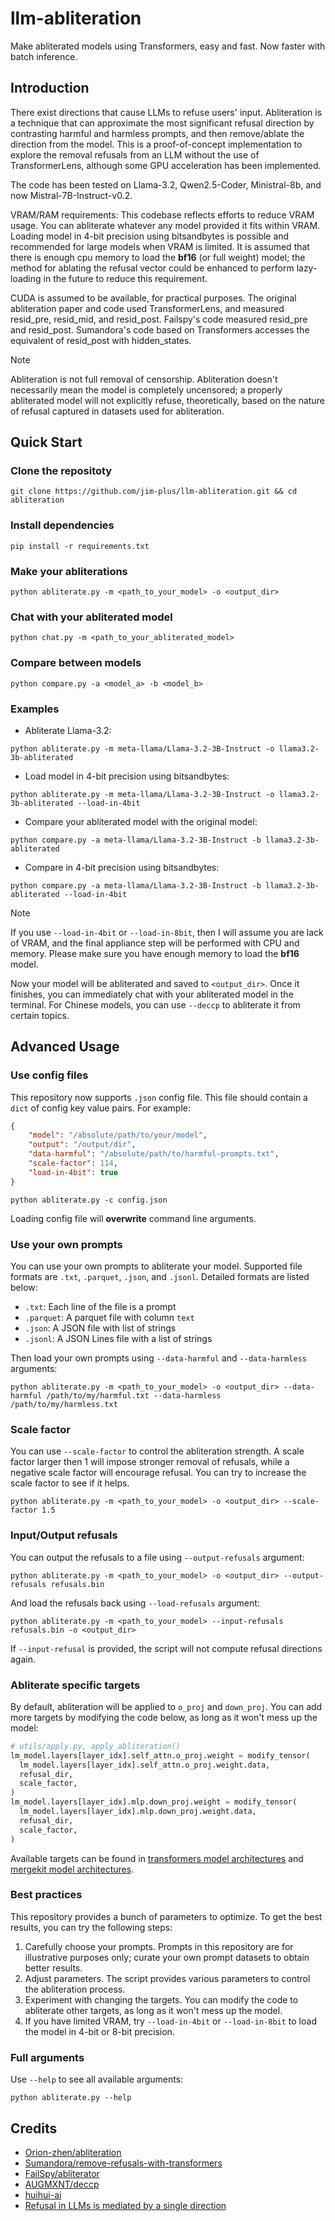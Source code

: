 # llm-abliteration

Make abliterated models using Transformers, easy and fast. Now faster with batch inference.

## Introduction

There exist directions that cause LLMs to refuse users' input. Abliteration is a technique that can approximate the most significant refusal direction by contrasting harmful and harmless prompts, and then remove/ablate the direction from the model. This is a proof-of-concept implementation to explore the removal refusals from an LLM without the use of TransformerLens, although some GPU acceleration has been implemented.

The code has been tested on Llama-3.2, Qwen2.5-Coder, Ministral-8b, and now Mistral-7B-Instruct-v0.2.

VRAM/RAM requirements: This codebase reflects efforts to reduce VRAM usage. You can abliterate whatever any model provided it fits within VRAM. Loading model in 4-bit precision using bitsandbytes is possible and recommended for large models when VRAM is limited. It is assumed that there is enough cpu memory to load the **bf16** (or full weight) model; the method for ablating the refusal vector could be enhanced to perform lazy-loading in the future to reduce this requirement.

CUDA is assumed to be available, for practical purposes. The original abliteration paper and code used TransformerLens, and measured resid_pre, resid_mid, and resid_post. Failspy's code measured resid_pre and resid_post. Sumandora's code based on Transformers accesses the equivalent of resid_post with hidden_states.

> [!NOTE]
> Abliteration is not full removal of censorship. Abliteration doesn't necessarily mean the model is completely uncensored; a properly abliterated model will not explicitly refuse, theoretically, based on the nature of refusal captured in datasets used for abliteration.

## Quick Start

### Clone the repositoty

```shell
git clone https://github.com/jim-plus/llm-abliteration.git && cd abliteration
```

### Install dependencies

```shell
pip install -r requirements.txt
```

### Make your abliterations

```shell
python abliterate.py -m <path_to_your_model> -o <output_dir>
```

### Chat with your abliterated model

```shell
python chat.py -m <path_to_your_abliterated_model>
```

### Compare between models

```shell
python compare.py -a <model_a> -b <model_b>
```

### Examples

- Abliterate Llama-3.2:

```shell
python abliterate.py -m meta-llama/Llama-3.2-3B-Instruct -o llama3.2-3b-abliterated
```

- Load model in 4-bit precision using bitsandbytes:

```shell
python abliterate.py -m meta-llama/Llama-3.2-3B-Instruct -o llama3.2-3b-abliterated --load-in-4bit
```

- Compare your abliterated model with the original model:

```shell
python compare.py -a meta-llama/Llama-3.2-3B-Instruct -b llama3.2-3b-abliterated
```

- Compare in 4-bit precision using bitsandbytes:

```shell
python compare.py -a meta-llama/Llama-3.2-3B-Instruct -b llama3.2-3b-abliterated --load-in-4bit
```

> [!NOTE]
> If you use `--load-in-4bit` or `--load-in-8bit`, then I will assume you are lack of VRAM, and the final appliance step will be performed with CPU and memory. Please make sure you have enough memory to load the **bf16** model.

Now your model will be abliterated and saved to `<output_dir>`. Once it finishes, you can immediately chat with your abliterated model in the terminal. For Chinese models, you can use `--deccp` to abliterate it from certain topics.

## Advanced Usage

### Use config files

This repository now supports `.json` config file. This file should contain a `dict` of config key value pairs. For example:

```json
{
    "model": "/absolute/path/to/your/model",
    "output": "/output/dir",
    "data-harmful": "/absolute/path/to/harmful-prompts.txt",
    "scale-factor": 114,
    "load-in-4bit": true
}
```

```shell
python abliterate.py -c config.json
```

Loading config file will **overwrite** command line arguments.

### Use your own prompts

You can use your own prompts to abliterate your model. Supported file formats are `.txt`, `.parquet`, `.json`, and `.jsonl`. Detailed formats are listed below:

- `.txt`: Each line of the file is a prompt
- `.parquet`: A parquet file with column `text`
- `.json`: A JSON file with list of strings
- `.jsonl`: A JSON Lines file with a list of strings

Then load your own prompts using `--data-harmful` and `--data-harmless` arguments:

```shell
python abliterate.py -m <path_to_your_model> -o <output_dir> --data-harmful /path/to/my/harmful.txt --data-harmless /path/to/my/harmless.txt
```

### Scale factor

You can use `--scale-factor` to control the abliteration strength. A scale factor larger then 1 will impose stronger removal of refusals, while a negative scale factor will encourage refusal. You can try to increase the scale factor to see if it helps.

```shell
python abliterate.py -m <path_to_your_model> -o <output_dir> --scale-factor 1.5
```

### Input/Output refusals

You can output the refusals to a file using `--output-refusals` argument:

```shell
python abliterate.py -m <path_to_your_model> -o <output_dir> --output-refusals refusals.bin
```

And load the refusals back using `--load-refusals` argument:

```shell
python abliterate.py -m <path_to_your_model> --input-refusals refusals.bin -o <output_dir>
```

If `--input-refusal` is provided, the script will not compute refusal directions again.

### Abliterate specific targets

By default, abliteration will be applied to `o_proj` and `down_proj`. You can add more targets by modifying the code below, as long as it won't mess up the model:

```python
# utils/apply.py, apply_abliteration()
lm_model.layers[layer_idx].self_attn.o_proj.weight = modify_tensor(
  lm_model.layers[layer_idx].self_attn.o_proj.weight.data,
  refusal_dir,
  scale_factor,
)
lm_model.layers[layer_idx].mlp.down_proj.weight = modify_tensor(
  lm_model.layers[layer_idx].mlp.down_proj.weight.data,
  refusal_dir,
  scale_factor,
)
```

Available targets can be found in [transformers model architectures](https://github.com/huggingface/transformers/tree/main/src/transformers/models) and [mergekit model architectures](https://github.com/arcee-ai/mergekit/tree/main/mergekit/_data/architectures).

### Best practices

This repository provides a bunch of parameters to optimize. To get the best results, you can try the following steps:

1. Carefully choose your prompts. Prompts in this repository are for illustrative purposes only; curate your own prompt datasets to obtain better results.
2. Adjust parameters. The script provides various parameters to control the abliteration process.
3. Experiment with changing the targets. You can modify the code to abliterate other targets, as long as it won't mess up the model.
4. If you have limited VRAM, try `--load-in-4bit` or `--load-in-8bit` to load the model in 4-bit or 8-bit precision.

### Full arguments

Use `--help` to see all available arguments:

```shell
python abliterate.py --help
```

## Credits

- [Orion-zhen/abliteration](https://github.com/Orion-zhen/abliteration)
- [Sumandora/remove-refusals-with-transformers](https://github.com/Sumandora/remove-refusals-with-transformers)
- [FailSpy/abliterator](https://github.com/FailSpy/abliterator/)
- [AUGMXNT/deccp](https://github.com/AUGMXNT/deccp)
- [huihui-ai](https://huggingface.co/huihui-ai)
- [Refusal in LLMs is mediated by a single direction](https://github.com/andyrdt/refusal_direction)

